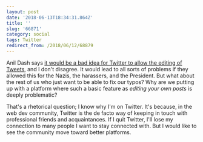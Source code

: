 ```yaml
---
layout: post
date: '2018-06-13T18:34:31.864Z'
title: ''
slug: '66871'
category: social
tags: Twitter
redirect_from: /2018/06/12/68879
---
```

Anil Dash says [it would be a bad idea for Twitter to allow the editing of Tweets](https://twitter.com/anildash/status/1006708333846384640), and I don&#39;t disagree. It would lead to all sorts of problems if they allowed this for the Nazis, the harassers, and the President. But what about the rest of us who just want to be able to fix our typos? Why are we putting up with a platform where such a basic feature as *editing your own posts* is deeply problematic?

That&#39;s a rhetorical question; I know why I&#39;m on Twitter. It&#39;s because, in the web dev community, Twitter is the de facto way of keeping in touch with professional friends and acquaintances. If I quit Twitter, I&#39;ll lose my connection to many people I want to stay connected with. But I would like to see the community move toward better platforms.

